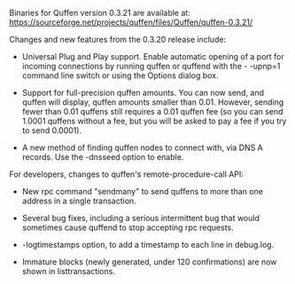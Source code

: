 Binaries for Quffen version 0.3.21 are available at:
  https://sourceforge.net/projects/quffen/files/Quffen/quffen-0.3.21/

Changes and new features from the 0.3.20 release include:

* Universal Plug and Play support.  Enable automatic opening of a port for incoming connections by running quffen or quffend with the - -upnp=1 command line switch or using the Options dialog box.

* Support for full-precision quffen amounts.  You can now send, and quffen will display, quffen amounts smaller than 0.01.  However, sending fewer than 0.01 quffens still requires a 0.01 quffen fee (so you can send 1.0001 quffens without a fee, but you will be asked to pay a fee if you try to send 0.0001).

* A new method of finding quffen nodes to connect with, via DNS A records. Use the -dnsseed option to enable.

For developers, changes to quffen's remote-procedure-call API:

* New rpc command "sendmany" to send quffens to more than one address in a single transaction.

* Several bug fixes, including a serious intermittent bug that would sometimes cause quffend to stop accepting rpc requests. 

* -logtimestamps option, to add a timestamp to each line in debug.log.

* Immature blocks (newly generated, under 120 confirmations) are now shown in listtransactions.
